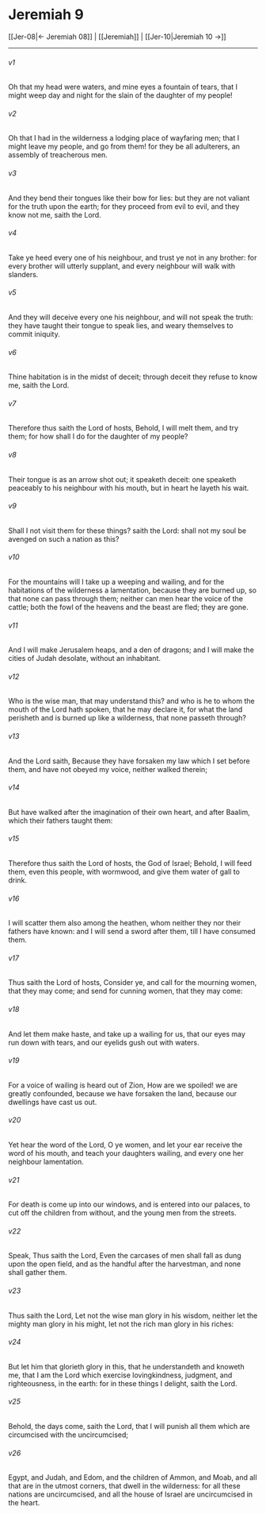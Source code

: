 # Jeremiah 9

[[Jer-08|← Jeremiah 08]] | [[Jeremiah]] | [[Jer-10|Jeremiah 10 →]]
***

###### v1
Oh that my head were waters, and mine eyes a fountain of tears, that I might weep day and night for the slain of the daughter of my people!
###### v2
Oh that I had in the wilderness a lodging place of wayfaring men; that I might leave my people, and go from them! for they be all adulterers, an assembly of treacherous men.
###### v3
And they bend their tongues like their bow for lies: but they are not valiant for the truth upon the earth; for they proceed from evil to evil, and they know not me, saith the Lord.
###### v4
Take ye heed every one of his neighbour, and trust ye not in any brother: for every brother will utterly supplant, and every neighbour will walk with slanders.
###### v5
And they will deceive every one his neighbour, and will not speak the truth: they have taught their tongue to speak lies, and weary themselves to commit iniquity.
###### v6
Thine habitation is in the midst of deceit; through deceit they refuse to know me, saith the Lord.
###### v7
Therefore thus saith the Lord of hosts, Behold, I will melt them, and try them; for how shall I do for the daughter of my people?
###### v8
Their tongue is as an arrow shot out; it speaketh deceit: one speaketh peaceably to his neighbour with his mouth, but in heart he layeth his wait.
###### v9
Shall I not visit them for these things? saith the Lord: shall not my soul be avenged on such a nation as this?
###### v10
For the mountains will I take up a weeping and wailing, and for the habitations of the wilderness a lamentation, because they are burned up, so that none can pass through them; neither can men hear the voice of the cattle; both the fowl of the heavens and the beast are fled; they are gone.
###### v11
And I will make Jerusalem heaps, and a den of dragons; and I will make the cities of Judah desolate, without an inhabitant.
###### v12
Who is the wise man, that may understand this? and who is he to whom the mouth of the Lord hath spoken, that he may declare it, for what the land perisheth and is burned up like a wilderness, that none passeth through?
###### v13
And the Lord saith, Because they have forsaken my law which I set before them, and have not obeyed my voice, neither walked therein;
###### v14
But have walked after the imagination of their own heart, and after Baalim, which their fathers taught them:
###### v15
Therefore thus saith the Lord of hosts, the God of Israel; Behold, I will feed them, even this people, with wormwood, and give them water of gall to drink.
###### v16
I will scatter them also among the heathen, whom neither they nor their fathers have known: and I will send a sword after them, till I have consumed them.
###### v17
Thus saith the Lord of hosts, Consider ye, and call for the mourning women, that they may come; and send for cunning women, that they may come:
###### v18
And let them make haste, and take up a wailing for us, that our eyes may run down with tears, and our eyelids gush out with waters.
###### v19
For a voice of wailing is heard out of Zion, How are we spoiled! we are greatly confounded, because we have forsaken the land, because our dwellings have cast us out.
###### v20
Yet hear the word of the Lord, O ye women, and let your ear receive the word of his mouth, and teach your daughters wailing, and every one her neighbour lamentation.
###### v21
For death is come up into our windows, and is entered into our palaces, to cut off the children from without, and the young men from the streets.
###### v22
Speak, Thus saith the Lord, Even the carcases of men shall fall as dung upon the open field, and as the handful after the harvestman, and none shall gather them.
###### v23
Thus saith the Lord, Let not the wise man glory in his wisdom, neither let the mighty man glory in his might, let not the rich man glory in his riches:
###### v24
But let him that glorieth glory in this, that he understandeth and knoweth me, that I am the Lord which exercise lovingkindness, judgment, and righteousness, in the earth: for in these things I delight, saith the Lord.
###### v25
Behold, the days come, saith the Lord, that I will punish all them which are circumcised with the uncircumcised;
###### v26
Egypt, and Judah, and Edom, and the children of Ammon, and Moab, and all that are in the utmost corners, that dwell in the wilderness: for all these nations are uncircumcised, and all the house of Israel are uncircumcised in the heart. 
